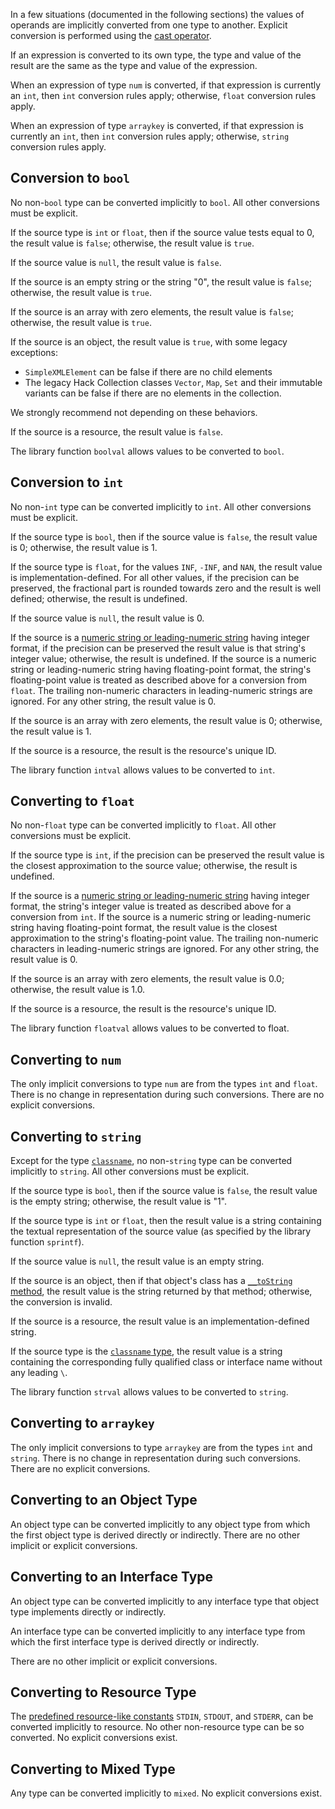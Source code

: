 In a few situations (documented in the following sections) the values of operands are implicitly converted from one type to another. Explicit
conversion is performed using the [cast operator](../expressions-and-operators/casting.md).

If an expression is converted to its own type, the type and value of the result are the same as the type and value of the expression.

When an expression of type `num` is converted, if that expression is currently an `int`, then `int` conversion rules apply; otherwise, `float`
conversion rules apply.

When an expression of type `arraykey` is converted, if that expression is currently an `int`, then `int` conversion rules apply; otherwise, `string`
conversion rules apply.

## Conversion to `bool`

No non-`bool` type can be converted implicitly to `bool`. All other conversions must be explicit.

If the source type is `int` or `float`, then if the source value tests equal to 0, the result value is `false`; otherwise, the result value is `true`.

If the source value is `null`, the result value is `false`.

If the source is an empty string or the string "0", the result value is `false`; otherwise, the result value is `true`.

If the source is an array with zero elements, the result value is `false`; otherwise, the result value is `true`.

If the source is an object, the result value is `true`, with some legacy exceptions:
- `SimpleXMLElement` can be false if there are no child elements
- The legacy Hack Collection classes `Vector`, `Map`, `Set` and their immutable variants can be false if there are no elements in the collection.

We strongly recommend not depending on these behaviors.

If the source is a resource, the result value is `false`.

The library function `boolval` allows values to be converted to `bool`.

## Conversion to `int`

No non-`int` type can be converted implicitly to `int`. All other conversions must be explicit.

If the source type is `bool`, then if the source value is `false`, the result value is 0; otherwise, the result value is 1.

If the source type is `float`, for the values `INF`, `-INF`, and `NAN`, the result value is implementation-defined. For all other values, if
the precision can be preserved, the fractional part is rounded towards zero and the result is well defined; otherwise, the result is undefined.

If the source value is `null`, the result value is 0.

If the source is a [numeric string or leading-numeric string](string.md) having integer format, if the precision can be preserved the result
value is that string's integer value; otherwise, the result is undefined. If the source is a numeric string or leading-numeric string having
floating-point format, the string's floating-point value is treated as described above for a conversion from `float`. The trailing non-numeric
characters in leading-numeric strings are ignored.  For any other string, the result value is 0.

If the source is an array with zero elements, the result value is 0; otherwise, the result value is 1.

If the source is a resource, the result is the resource's unique ID.

The library function `intval` allows values to be converted to `int`.

## Converting to `float`

No non-`float` type can be converted implicitly to `float`. All other conversions must be explicit.

If the source type is `int`, if the precision can be preserved the result value is the closest approximation to the source value; otherwise, the
result is undefined.

If the source is a [numeric string or leading-numeric string](string.md) having integer format, the string's integer value is treated as described
above for a conversion from `int`. If the source is a numeric string or leading-numeric string having floating-point format, the result value is
the closest approximation to the string's floating-point value. The trailing non-numeric characters in leading-numeric strings are ignored. For
any other string, the result value is 0.

If the source is an array with zero elements, the result value is 0.0; otherwise, the result value is 1.0.

If the source is a resource, the result is the resource's unique ID.

The library function `floatval` allows values to be converted to float.

## Converting to `num`

The only implicit conversions to type `num` are from the types `int` and `float`. There is no change in representation during such conversions. There
are no explicit conversions.

## Converting to `string`

Except for the type [`classname`](classname.md), no non-`string` type can be converted implicitly to `string`. All other conversions must be explicit.

If the source type is `bool`, then if the source value is `false`, the result value is the empty string; otherwise, the result value is "1".

If the source type is `int` or `float`, then the result value is a string containing the textual representation of the source value (as specified by the
library function `sprintf`).

If the source value is `null`, the result value is an empty string.

If the source is an object, then if that object's class has a [`__toString` method](../classes/methods-with-predefined-semantics.md#method-__toString), the
result value is the
string returned by that method; otherwise, the conversion is invalid.

If the source is a resource, the result value is an implementation-defined string.

If the source type is the [`classname` type](classname.md), the result value is a string containing the corresponding fully qualified class or
interface name without any leading `\`.

The library function `strval` allows values to be converted to `string`.

## Converting to `arraykey`

The only implicit conversions to type `arraykey` are from the types `int` and `string`. There is no change in representation during such
conversions. There are no explicit conversions.

## Converting to an Object Type

An object type can be converted implicitly to any object type from which the first object type is derived directly or indirectly. There are no
other implicit or explicit conversions.

## Converting to an Interface Type

An object type can be converted implicitly to any interface type that object type implements directly or indirectly.

An interface type can be converted implicitly to any interface type from which the first interface type is derived directly or indirectly.

There are no other implicit or explicit conversions.

## Converting to Resource Type

The [predefined resource-like constants](resources.md) `STDIN`, `STDOUT`, and `STDERR`, can be converted implicitly to resource. No other
non-resource type can be so converted. No explicit conversions exist.

## Converting to Mixed Type

Any type can be converted implicitly to `mixed`. No explicit conversions exist.
